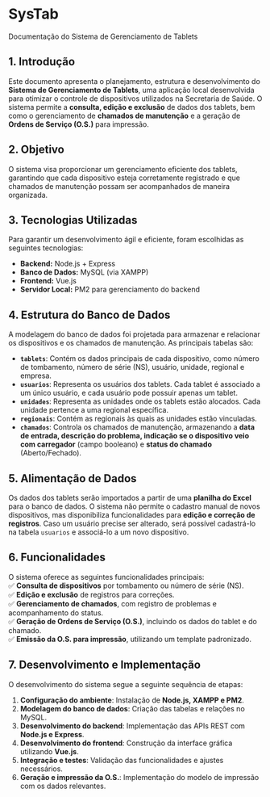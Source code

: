 # SysTab


Documentação do Sistema de Gerenciamento de Tablets
## **1. Introdução**

Este documento apresenta o planejamento, estrutura e desenvolvimento do **Sistema de Gerenciamento de Tablets**, uma aplicação local desenvolvida para otimizar o controle de dispositivos utilizados na Secretaria de Saúde. O sistema permite a **consulta, edição e exclusão** de dados dos tablets, bem como o gerenciamento de **chamados de manutenção** e a geração de **Ordens de Serviço (O.S.)** para impressão.

## **2. Objetivo**

O sistema visa proporcionar um gerenciamento eficiente dos tablets, garantindo que cada dispositivo esteja corretamente registrado e que chamados de manutenção possam ser acompanhados de maneira organizada.

## **3. Tecnologias Utilizadas**

Para garantir um desenvolvimento ágil e eficiente, foram escolhidas as seguintes tecnologias:

- **Backend:** Node.js + Express
- **Banco de Dados:** MySQL (via XAMPP)
- **Frontend:** Vue.js
- **Servidor Local:** PM2 para gerenciamento do backend

## **4. Estrutura do Banco de Dados**

A modelagem do banco de dados foi projetada para armazenar e relacionar os dispositivos e os chamados de manutenção. As principais tabelas são:

- **`tablets`**: Contém os dados principais de cada dispositivo, como número de tombamento, número de série (NS), usuário, unidade, regional e empresa.
- **`usuarios`**: Representa os usuários dos tablets. Cada tablet é associado a um único usuário, e cada usuário pode possuir apenas um tablet.
- **`unidades`**: Representa as unidades onde os tablets estão alocados. Cada unidade pertence a uma regional específica.
- **`regionais`**: Contém as regionais às quais as unidades estão vinculadas.
- **`chamados`**: Controla os chamados de manutenção, armazenando a **data de entrada, descrição do problema, indicação se o dispositivo veio com carregador** (campo booleano) e **status do chamado** (Aberto/Fechado).

## **5. Alimentação de Dados**

Os dados dos tablets serão importados a partir de uma **planilha do Excel** para o banco de dados. O sistema não permite o cadastro manual de novos dispositivos, mas disponibiliza funcionalidades para **edição e correção de registros**. Caso um usuário precise ser alterado, será possível cadastrá-lo na tabela `usuarios` e associá-lo a um novo dispositivo.

## **6. Funcionalidades**

O sistema oferece as seguintes funcionalidades principais:  
✅ **Consulta de dispositivos** por tombamento ou número de série (NS).  
✅ **Edição e exclusão** de registros para correções.  
✅ **Gerenciamento de chamados**, com registro de problemas e acompanhamento do status.  
✅ **Geração de Ordens de Serviço (O.S.)**, incluindo os dados do tablet e do chamado.  
✅ **Emissão da O.S. para impressão**, utilizando um template padronizado.

## **7. Desenvolvimento e Implementação**

O desenvolvimento do sistema segue a seguinte sequência de etapas:

1. **Configuração do ambiente**: Instalação de **Node.js, XAMPP e PM2**.
2. **Modelagem do banco de dados**: Criação das tabelas e relações no MySQL.
3. **Desenvolvimento do backend**: Implementação das APIs REST com **Node.js e Express**.
4. **Desenvolvimento do frontend**: Construção da interface gráfica utilizando **Vue.js**.
5. **Integração e testes**: Validação das funcionalidades e ajustes necessários.
6. **Geração e impressão da O.S.**: Implementação do modelo de impressão com os dados relevantes.